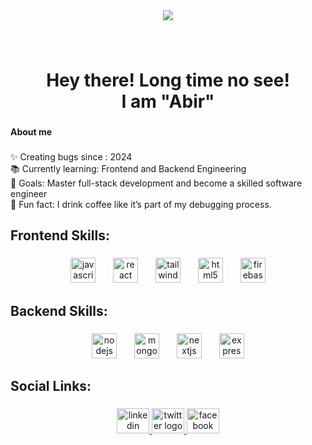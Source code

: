 <div align="center">
  <img src="https://github.com/nazmulhasanabir/nazmulhasanabir/blob/771edb73d4f9950e925e8c239fae758a52e492ff/Add%20a%20subheading.gif"  />
</div>

###

<br clear="both">

<h1 align="center">Hey there! Long time no see!<br>I am  "Abir"</h1>

###

<h4 align="left">About me</h4>

###

<p align="left">✨ Creating bugs since : 2024<br>📚 Currently learning: Frontend and Backend Engineering<br>🎯 Goals: Master full-stack development and become a skilled software engineer<br>🎲 Fun fact: I drink coffee like it’s part of my debugging process.</p>

###

<h2 align="left">Frontend Skills:</h2>

###

<div align="center">
  <img src="https://cdn.jsdelivr.net/gh/devicons/devicon/icons/javascript/javascript-original.svg" height="40" alt="javascript logo"  />
  <img width="20" />
  <img src="https://cdn.jsdelivr.net/gh/devicons/devicon/icons/react/react-original.svg" height="40" alt="react logo"  />
  <img width="20" />
  <img src="https://cdn.simpleicons.org/tailwindcss/06B6D4" height="40" alt="tailwindcss logo"  />
  <img width="20" />
  <img src="https://cdn.simpleicons.org/html5/E34F26" height="40" alt="html5 logo"  />
  <img width="20" />
  <img src="https://cdn.jsdelivr.net/gh/devicons/devicon/icons/firebase/firebase-plain.svg" height="40" alt="firebase logo"  />
</div>

###

<h2 align="left">Backend Skills:</h2>

###

<div align="center">
  <img src="https://cdn.jsdelivr.net/gh/devicons/devicon/icons/nodejs/nodejs-original.svg" height="40" alt="nodejs logo"  />
  <img width="20" />
  <img src="https://cdn.jsdelivr.net/gh/devicons/devicon/icons/mongodb/mongodb-original.svg" height="40" alt="mongodb logo"  />
  <img width="20" />
  <img src="https://cdn.jsdelivr.net/gh/devicons/devicon/icons/nextjs/nextjs-original.svg" height="40" alt="nextjs logo"  />
  <img width="20" />
  <img src="https://cdn.jsdelivr.net/gh/devicons/devicon/icons/express/express-original.svg" height="40" alt="express logo"  />
</div>

###

<h2 align="left">Social Links:</h2>

###

<div align="center">
  <a href="https://www.linkedin.com/in/nazmul-hasan-abir-4648bb333/" target="_blank">
    <img src="https://raw.githubusercontent.com/maurodesouza/profile-readme-generator/master/src/assets/icons/social/linkedin/default.svg" width="52" height="40" alt="linkedin logo"  />
  </a>
  <a href="https://x.com/HasanAbir2024" target="_blank">
    <img src="https://raw.githubusercontent.com/maurodesouza/profile-readme-generator/master/src/assets/icons/social/twitter/default.svg" width="52" height="40" alt="twitter logo"  />
  </a>
  <a href="https://www.facebook.com/abirhasan.amd" target="_blank">
    <img src="https://raw.githubusercontent.com/maurodesouza/profile-readme-generator/master/src/assets/icons/social/facebook/default.svg" width="52" height="40" alt="facebook logo"  />
  </a>
</div>

###
